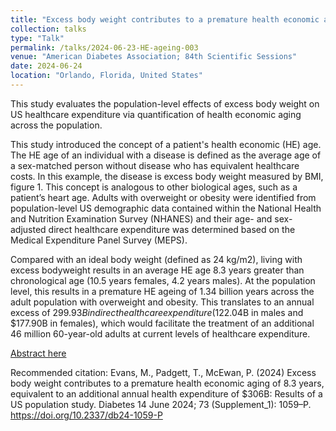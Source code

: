 ```yaml
---
title: "Excess body weight contributes to a premature health economic aging of 8.3 years, equivalent to an additional annual health expenditure of $306B: Results of a US population study"
collection: talks
type: "Talk"
permalink: /talks/2024-06-23-HE-ageing-003
venue: "American Diabetes Association; 84th Scientific Sessions"
date: 2024-06-24
location: "Orlando, Florida, United States"
---
```


This study evaluates the population-level effects of excess body weight on US healthcare expenditure via quantification of health economic aging across the population.

This study introduced the concept of a patient's health economic (HE) age. The HE age of an individual with a disease is defined as the average age of a sex-matched person without disease who has equivalent healthcare costs. In this example, the disease is excess body weight measured by BMI, figure 1. This concept is analogous to other biological ages, such as a patient’s heart age. Adults with overweight or obesity were identified from population-level US demographic data contained within the National Health and Nutrition Examination Survey (NHANES) and their age- and sex-adjusted direct healthcare expenditure was determined based on the Medical Expenditure Panel Survey (MEPS). 

Compared with an ideal body weight (defined as 24 kg/m2), living with excess bodyweight results in an average HE age 8.3 years greater than chronological age (10.5 years females, 4.2 years males). At the population level, this results in a premature HE ageing of 1.34 billion years across the adult population with overweight and obesity. This translates to an annual excess of $299.93B in direct healthcare expenditure ($122.04B in males and $177.90B in females), which would facilitate the treatment of an additional 46 million 60-year-old adults at current levels of healthcare expenditure.

[Abstract here](https://doi.org/10.2337/db24-1059-P)

Recommended citation: Evans, M., Padgett, T., McEwan, P. (2024) Excess body weight contributes to a premature health economic aging of 8.3 years, equivalent to an additional annual health expenditure of $306B: Results of a US population study. Diabetes 14 June 2024; 73 (Supplement_1): 1059–P. https://doi.org/10.2337/db24-1059-P